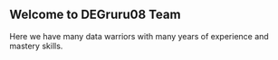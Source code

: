 ## Welcome to DEGruru08 Team  
Here we have many data warriors with many years of experience and mastery skills.
